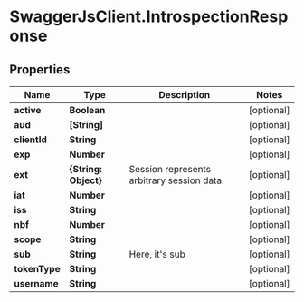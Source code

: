 # SwaggerJsClient.IntrospectionResponse

## Properties
Name | Type | Description | Notes
------------ | ------------- | ------------- | -------------
**active** | **Boolean** |  | [optional] 
**aud** | **[String]** |  | [optional] 
**clientId** | **String** |  | [optional] 
**exp** | **Number** |  | [optional] 
**ext** | **{String: Object}** | Session represents arbitrary session data. | [optional] 
**iat** | **Number** |  | [optional] 
**iss** | **String** |  | [optional] 
**nbf** | **Number** |  | [optional] 
**scope** | **String** |  | [optional] 
**sub** | **String** | Here, it&#39;s sub | [optional] 
**tokenType** | **String** |  | [optional] 
**username** | **String** |  | [optional] 


